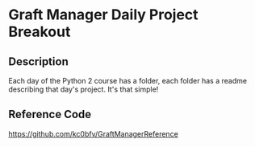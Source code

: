 # Graft Manager Daily Project Breakout

## Description
Each day of the Python 2 course has a folder, each folder has a readme describing that day's project.  It's that simple!

## Reference Code
https://github.com/kc0bfv/GraftManagerReference
